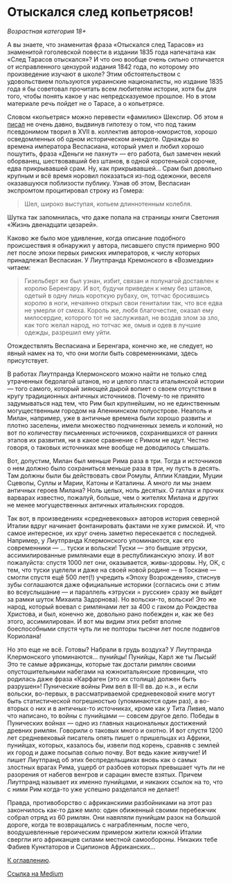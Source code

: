 # Отыскался след копьетрясов!

*Возрастная категория 18+*

А вы знаете, что знаменитая фраза «Отыскался след Тарасов» из знаменитой гоголевской повести в издании 1835 года напечатана как «След Тарасов отыскался»? И что оно вообще очень сильно отличается от исправленного цензурой издания 1842 года, по которому это произведение изучают в школе? Этим обстоятельством с удовольствием пользуются украинские националисты, но издание 1835 года я бы советовал прочитать всем любителям истории, хотя бы для того, чтобы понять какое у нас непредсказуемое прошлое. Но в этом материале речь пойдет не о Тарасе, а о копьетрясе.

Словом «копьетряс» можно перевести «фамилию» Шекспир. Об этом я [писал](/articles/iz-za-lesa-iz-za-gor-pokazal-muzhik-kop-e) не очень давно, выдвинув гипотезу о том, что под таким псевдонимом творил в XVII в. коллектив авторов-юмористов, хорошо осведомленных об одном историческом анекдоте. Однажды во времена императора Веспасиана, который умел и любил хорошо пошутить, фраза «Деньги не пахнут» — его работа, был замечен некий оборванец, шествовавший без штанов, в одной коротенькой сорочке, едва прикрывавшей срам. Ну, как прикрывавшей… Срам был довольно крупным и всё время норовил показаться из-под одежонки, веселя оказавшуюся поблизости публику. Узнав об этом, Веспасиан экспромтом процитировал строку из Гомера:

> Шел, широко выступая, копьем длиннотенным колебля.

Шутка так запомнилась, что даже попала на страницы книги Светония «Жизнь двенадцати цезарей».

Каково же было мое удивление, когда описание подобного происшествия я обнаружил у автора, писавшего спустя примерно 900 лет после эпохи первых римских императоров, к числу которых принадлежал Веспасиан. У Лиутпранда Кремонского в «Возмездии» читаем:

> Гизельберт же был узнан, избит, связан и полунагой доставлен к королю Беренгару. И вот, будучи приведен к нему без штанов, одетый в одну лишь короткую рубаху, он, тотчас бросившись королю в ноги, нечаянно открыл свои гениталии так, что все едва не умерли от смеха. Король же, любя благочестие, оказал ему милосердие, которого тот не заслуживал, не воздав злом за зло, как того желал народ, но тотчас же, омыв и одев в лучшие одежды, разрешил ему уйти.

Отождествлять Веспасиана и Беренгара, конечно же, не следует, но явный намек на то, что они могли быть современниками, здесь присутствует.

В работах Лиутпранда Клермонского можно найти не только след утраченных бедолагой штанов, но и целого пласта итальянской истории — того самого, который зияющей дырой вопиет о своем отсутствии в кругу традиционных античных источников. Почему-то не принято задумываться над тем, что Рим был крупнейшим, но не единственным могущественным городом на Апеннинском полуострове. Неаполь и Милан, например, уже в античные времена были хорошо развиты и плотно заселены, имели множество подчиненных земель и колоний, но вот по количеству письменных источников, сохранившихся от ранних этапов их развития, ни в какое сравнение с Римом не идут. Честно говоря, о таковых источниках мне вообще не доводилось слышать.

Вот, допустим, Милан был меньше Рима раза в три. Тогда и источников о нем должно было сохраниться меньше раза в три, ну пусть в десять. Там должны были бы действовать свои Ромулы, Аппии Клавдии, Муции Сцеволы, Суллы и Марии, Катоны и Каталины. А много ли мы знаем античных героев Милана? Ноль целых, ноль десятых. О галлах и прочих варварах известно, пожалуй, больше, чем о жителях Милана и других не менее могущественных античных итальянских городов.

Так вот, в произведениях «средневековых» авторов история северной Италии вдруг начинает фонтанировать фактами не хуже римской. И, что самое интересное, их круг очень заметно пересекается с последней. Например, у Лиутпранда Клермонского упоминаются, как его современники — … туски и вольски! Туски — это бывшие этруски, ассимилированные римлянами еще в республиканскую эпоху. И вот пожалуйста: спустя 1000 лет они, оказывается, живы-здоровы. Ну, ОК, с тем, что туски уцелели и даже на своей новой родине — в Тоскане — смогли спустя ещё 500 лет(!) учредить «Эпоху Возрождения», стиснув зубы соглашаются даже официальные историки (согласись они с этим во всеуслышание — и параллель «этруски = русские» сразу же выйдет за рамки шуток Михаила Задорнова). Но вольски-то, вольски! Это же народ, который воевал с римлянами лет за 400 с гаком до Рождества Христова, и был, конечно же, довольно рано побежден и, как же без этого, ассимилирован. И вот мы видим этих ребят вполне боеспособными спустя чуть ли не полторы тысячи лет после подвигов Кориолана!

Но это еще не всё. Готовы? Набрали в грудь воздуха? У Лиутпранда Клермонского упоминаются… пунийцы! Пунийцы, Карл же ты Лысый! Это те самые африканцы, которые так достали римлян своими опустошительными набегами на южноитальянские провинции, что родилась даже фраза «Карфаген (это их столица) должен быть разрушен»! Пунические войны Рим вел в III-II вв. до н.э., и если вольски, во-первых, в рассматриваемой средневековой книге могут быть статистической погрешностью (упоминаются один раз), а во-вторых о них и в античных-то источниках, кроме как у Тита Ливия, мало что написано, то войны с пунийцами — совсем другое дело. Победы в Пунических войнах — одно из главных национальных достижений древних римлян. Говорили о таковых много и охотно. И вот спустя 1200 лет средневековый писатель опять пишет о пришельцах из Африки, пунийцах, которых, казалось бы, извели под корень, сравняв с землей их город и даже посыпав солью почву. Вот ведь какие живучие! И пишет Лиутпранд об этих беспредельщиках вновь как о самых злостных врагах Рима, ущерб от разбоев которых превышает чуть ли не разорения от набегов венгров и сарацин вместе взятых. Причем Лиутпранд называет их именно пунийцами, и никаких ссылок на то, что с ними Рим когда-то уже успешно разделался не делает!

Правда, противоборство с африканскими разбойниками на этот раз закончилось как-то даже мило: один обиженный своими перебежчик собрал отряд из 60 римлян. Они навяляли пунийцам разок на большой дороге, когда те возвращались с награбленным, после чего, воодушевленные героическим примером жители южной Италии свергли иго африканцев силами местной самообороны. Никаких тебе Фабиев Кунктаторов и Сципионов Африканских…

[К оглавлению](/#toc).

[Ссылка на Medium](https://yababay.medium.com/%D0%BE%D1%82%D1%8B%D1%81%D0%BA%D0%B0%D0%BB%D1%81%D1%8F-%D1%81%D0%BB%D0%B5%D0%B4-%D0%BA%D0%BE%D0%BF%D1%8C%D0%B5%D1%82%D1%80%D1%8F%D1%81%D0%BE%D0%B2-1ee7e7dd2c9c)
